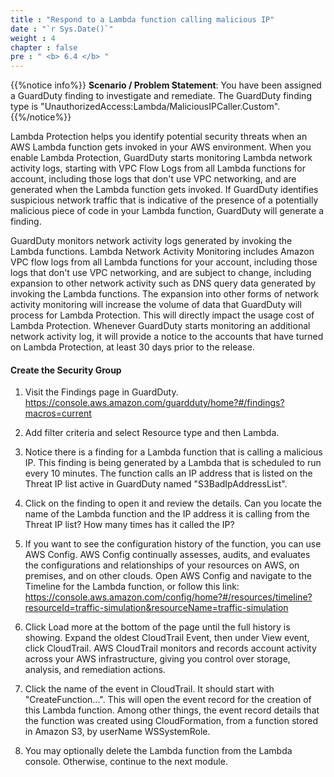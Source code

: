 ```yaml
---
title : "Respond to a Lambda function calling malicious IP"
date : "`r Sys.Date()`"
weight : 4
chapter : false
pre : " <b> 6.4 </b> "
---
```


{{%notice info%}}
**Scenario / Problem Statement**: You have been assigned a GuardDuty finding to investigate and remediate. The GuardDuty finding type is "UnauthorizedAccess:Lambda/MaliciousIPCaller.Custom".
{{%/notice%}}

Lambda Protection helps you identify potential security threats when an AWS Lambda function gets invoked in your AWS environment. When you enable Lambda Protection, GuardDuty starts monitoring Lambda network activity logs, starting with VPC Flow Logs from all Lambda functions for account, including those logs that don't use VPC networking, and are generated when the Lambda function gets invoked. If GuardDuty identifies suspicious network traffic that is indicative of the presence of a potentially malicious piece of code in your Lambda function, GuardDuty will generate a finding.

GuardDuty monitors network activity logs generated by invoking the Lambda functions. Lambda Network Activity Monitoring includes Amazon VPC flow logs from all Lambda functions for your account, including those logs that don't use VPC networking, and are subject to change, including expansion to other network activity such as DNS query data generated by invoking the Lambda functions. The expansion into other forms of network activity monitoring will increase the volume of data that GuardDuty will process for Lambda Protection. This will directly impact the usage cost of Lambda Protection. Whenever GuardDuty starts monitoring an additional network activity log, it will provide a notice to the accounts that have turned on Lambda Protection, at least 30 days prior to the release.

#### Create the Security Group

1. Visit the Findings page in GuardDuty. https://console.aws.amazon.com/guardduty/home?#/findings?macros=current 


2. Add filter criteria and select Resource type and then Lambda.


3. Notice there is a finding for a Lambda function that is calling a malicious IP. This finding is being generated by a Lambda that is scheduled to run every 10 minutes. The function calls an IP address that is listed on the Threat IP list active in GuardDuty named "S3BadIpAddressList".



4. Click on the finding to open it and review the details. Can you locate the name of the Lambda function and the IP address it is calling from the Threat IP list? How many times has it called the IP?



5. If you want to see the configuration history of the function, you can use AWS Config. AWS Config continually assesses, audits, and evaluates the configurations and relationships of your resources on AWS, on premises, and on other clouds. Open AWS Config and navigate to the Timeline for the Lambda function, or follow this link: https://console.aws.amazon.com/config/home?#/resources/timeline?resourceId=traffic-simulation&resourceName=traffic-simulation


6. Click Load more at the bottom of the page until the full history is showing. Expand the oldest CloudTrail Event, then under View event, click CloudTrail. AWS CloudTrail monitors and records account activity across your AWS infrastructure, giving you control over storage, analysis, and remediation actions.



7. Click the name of the event in CloudTrail. It should start with "CreateFunction...". This will open the event record for the creation of this Lambda function. Among other things, the event record details that the function was created using CloudFormation, from a function stored in Amazon S3, by userName WSSystemRole. 


8. You may optionally delete the Lambda function from the Lambda console. Otherwise, continue to the next module.